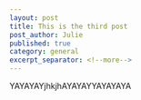 ```yaml
---
layout: post
title: This is the third post
post_author: Julie
published: true
category: general
excerpt_separator: <!--more-->
---
```


YAYAYAYjhkjhAYAYAYYAYAYAYA
